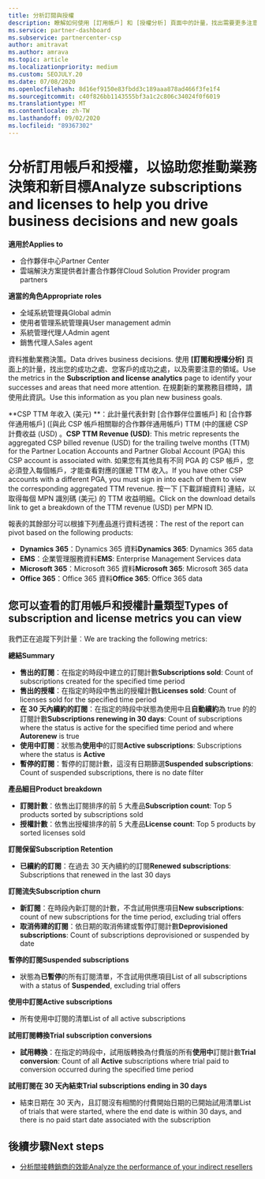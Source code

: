 ```yaml
---
title: 分析訂閱與授權
description: 瞭解如何使用 [訂用帳戶] 和 [授權分析] 頁面中的計量，找出需要更多注意的成功和區域。
ms.service: partner-dashboard
ms.subservice: partnercenter-csp
author: amitravat
ms.author: amrava
ms.topic: article
ms.localizationpriority: medium
ms.custom: SEOJULY.20
ms.date: 07/08/2020
ms.openlocfilehash: 8d16ef9150e83fbdd3c189aaa878ad466f3fe1f4
ms.sourcegitcommit: c40f826bb1143555bf3a1c2c806c34024f0f6019
ms.translationtype: MT
ms.contentlocale: zh-TW
ms.lasthandoff: 09/02/2020
ms.locfileid: "89367302"
---
```

# <a name="analyze-subscriptions-and-licenses-to-help-you-drive-business-decisions-and-new-goals"></a><span data-ttu-id="4b059-103">分析訂用帳戶和授權，以協助您推動業務決策和新目標</span><span class="sxs-lookup"><span data-stu-id="4b059-103">Analyze subscriptions and licenses to help you drive business decisions and new goals</span></span>

<span data-ttu-id="4b059-104">**適用於**</span><span class="sxs-lookup"><span data-stu-id="4b059-104">**Applies to**</span></span>

- <span data-ttu-id="4b059-105">合作夥伴中心</span><span class="sxs-lookup"><span data-stu-id="4b059-105">Partner Center</span></span>
- <span data-ttu-id="4b059-106">雲端解決方案提供者計畫合作夥伴</span><span class="sxs-lookup"><span data-stu-id="4b059-106">Cloud Solution Provider program partners</span></span>

<span data-ttu-id="4b059-107">**適當的角色**</span><span class="sxs-lookup"><span data-stu-id="4b059-107">**Appropriate roles**</span></span>

- <span data-ttu-id="4b059-108">全域系統管理員</span><span class="sxs-lookup"><span data-stu-id="4b059-108">Global admin</span></span>
- <span data-ttu-id="4b059-109">使用者管理系統管理員</span><span class="sxs-lookup"><span data-stu-id="4b059-109">User management admin</span></span>
- <span data-ttu-id="4b059-110">系統管理代理人</span><span class="sxs-lookup"><span data-stu-id="4b059-110">Admin agent</span></span>
- <span data-ttu-id="4b059-111">銷售代理人</span><span class="sxs-lookup"><span data-stu-id="4b059-111">Sales agent</span></span>

<span data-ttu-id="4b059-112">資料推動業務決策。</span><span class="sxs-lookup"><span data-stu-id="4b059-112">Data drives business decisions.</span></span> <span data-ttu-id="4b059-113">使用 **\[訂閱和授權分析\]** 頁面上的計量，找出您的成功之處、您客戶的成功之處，以及需要注意的領域。</span><span class="sxs-lookup"><span data-stu-id="4b059-113">Use the metrics in the **Subscription and license analytics** page to identify your successes and areas that need more attention.</span></span> <span data-ttu-id="4b059-114">在規劃新的業務務目標時，請使用此資訊。</span><span class="sxs-lookup"><span data-stu-id="4b059-114">Use this information as you plan new business goals.</span></span>

<span data-ttu-id="4b059-115">\*\*CSP TTM 年收入 (美元) \*\*：此計量代表針對 [合作夥伴位置帳戶] 和 [合作夥伴通用帳戶] ([與此 CSP 帳戶相關聯的合作夥伴通用帳戶) TTM (中的匯總 CSP 計費收益 (USD) 。</span><span class="sxs-lookup"><span data-stu-id="4b059-115">**CSP TTM Revenue (USD)**: This metric represents the aggregated CSP billed revenue (USD) for the trailing twelve months (TTM) for the Partner Location Accounts and Partner Global Account (PGA) this CSP account is associated with.</span></span> <span data-ttu-id="4b059-116">如果您有其他具有不同 PGA 的 CSP 帳戶，您必須登入每個帳戶，才能查看對應的匯總 TTM 收入。</span><span class="sxs-lookup"><span data-stu-id="4b059-116">If you have other CSP accounts with a different PGA, you must sign in into each of them to view the corresponding aggregated TTM revenue.</span></span>  <span data-ttu-id="4b059-117">按一下 [下載詳細資料] 連結，以取得每個 MPN 識別碼 (美元) 的 TTM 收益明細。</span><span class="sxs-lookup"><span data-stu-id="4b059-117">Click on the download details link to get a breakdown of the TTM revenue (USD) per MPN ID.</span></span>

<span data-ttu-id="4b059-118">報表的其餘部分可以根據下列產品進行資料透視：</span><span class="sxs-lookup"><span data-stu-id="4b059-118">The rest of the report can pivot based on the following products:</span></span>

 - <span data-ttu-id="4b059-119">**Dynamics 365**：Dynamics 365 資料</span><span class="sxs-lookup"><span data-stu-id="4b059-119">**Dynamics 365**: Dynamics 365 data</span></span>  
 - <span data-ttu-id="4b059-120">**EMS**：企業管理服務資料</span><span class="sxs-lookup"><span data-stu-id="4b059-120">**EMS**: Enterprise Management Services data</span></span>  
 - <span data-ttu-id="4b059-121">**Microsoft 365**：Microsoft 365 資料</span><span class="sxs-lookup"><span data-stu-id="4b059-121">**Microsoft 365**: Microsoft 365 data</span></span>  
 - <span data-ttu-id="4b059-122">**Office 365**：Office 365 資料</span><span class="sxs-lookup"><span data-stu-id="4b059-122">**Office 365**: Office 365 data</span></span>  


## <a name="types-of-subscription-and-license-metrics-you-can-view"></a><span data-ttu-id="4b059-123">您可以查看的訂用帳戶和授權計量類型</span><span class="sxs-lookup"><span data-stu-id="4b059-123">Types of subscription and license metrics you can view</span></span>

<span data-ttu-id="4b059-124">我們正在追蹤下列計量︰</span><span class="sxs-lookup"><span data-stu-id="4b059-124">We are tracking the following metrics:</span></span>

<span data-ttu-id="4b059-125">**總結**</span><span class="sxs-lookup"><span data-stu-id="4b059-125">**Summary**</span></span>  
 - <span data-ttu-id="4b059-126">**售出的訂閱**：在指定的時段中建立的訂閱計數</span><span class="sxs-lookup"><span data-stu-id="4b059-126">**Subscriptions sold**: Count of subscriptions created for the specified time period</span></span>  
 - <span data-ttu-id="4b059-127">**售出的授權**：在指定的時段中售出的授權計數</span><span class="sxs-lookup"><span data-stu-id="4b059-127">**Licenses sold**: Count of licenses sold for the specified time period</span></span>   
 - <span data-ttu-id="4b059-128">**在 30 天內續約的訂閱**：在指定的時段中狀態為使用中且**自動續約**為 true 的的訂閱計數</span><span class="sxs-lookup"><span data-stu-id="4b059-128">**Subscriptions renewing in 30 days**: Count of subscriptions where the status is active for the specified time period and where **Autorenew** is true</span></span>
 - <span data-ttu-id="4b059-129">**使用中訂閱**：狀態為**使用中**的訂閱</span><span class="sxs-lookup"><span data-stu-id="4b059-129">**Active subscriptions**: Subscriptions where the status is **Active**</span></span>  
 - <span data-ttu-id="4b059-130">**暫停的訂閱**：暫停的訂閱計數，這沒有日期篩選</span><span class="sxs-lookup"><span data-stu-id="4b059-130">**Suspended subscriptions**: Count of suspended subscriptions, there is no date filter</span></span>  

<span data-ttu-id="4b059-131">**產品細目**</span><span class="sxs-lookup"><span data-stu-id="4b059-131">**Product breakdown**</span></span>  
 - <span data-ttu-id="4b059-132">**訂閱計數**：依售出訂閱排序的前 5 大產品</span><span class="sxs-lookup"><span data-stu-id="4b059-132">**Subscription count**: Top 5 products sorted by subscriptions sold</span></span>  
 - <span data-ttu-id="4b059-133">**授權計數**：依售出授權排序的前 5 大產品</span><span class="sxs-lookup"><span data-stu-id="4b059-133">**License count**: Top 5 products by sorted licenses sold</span></span>

<span data-ttu-id="4b059-134">**訂閱保留**</span><span class="sxs-lookup"><span data-stu-id="4b059-134">**Subscription Retention**</span></span>
 - <span data-ttu-id="4b059-135">**已續約的訂閱**：在過去 30 天內續約的訂閱</span><span class="sxs-lookup"><span data-stu-id="4b059-135">**Renewed subscriptions**: Subscriptions that renewed in the last 30 days</span></span>  

<span data-ttu-id="4b059-136">**訂閱流失**</span><span class="sxs-lookup"><span data-stu-id="4b059-136">**Subscription churn**</span></span>  
 - <span data-ttu-id="4b059-137">**新訂閱**：在時段內新訂閱的計數，不含試用供應項目</span><span class="sxs-lookup"><span data-stu-id="4b059-137">**New subscriptions**: count of new subscriptions for the time period, excluding trial offers</span></span>  
 - <span data-ttu-id="4b059-138">**取消佈建的訂閱**：依日期的取消佈建或暫停訂閱計數</span><span class="sxs-lookup"><span data-stu-id="4b059-138">**Deprovisioned subscriptions**: Count of subscriptions deprovisioned or suspended by date</span></span>  

<span data-ttu-id="4b059-139">**暫停的訂閱**</span><span class="sxs-lookup"><span data-stu-id="4b059-139">**Suspended subscriptions**</span></span>  
 - <span data-ttu-id="4b059-140">狀態為**已暫停**的所有訂閱清單，不含試用供應項目</span><span class="sxs-lookup"><span data-stu-id="4b059-140">List of all subscriptions with a status of **Suspended**, excluding trial offers</span></span>  
  
<span data-ttu-id="4b059-141">**使用中訂閱**</span><span class="sxs-lookup"><span data-stu-id="4b059-141">**Active subscriptions**</span></span>
 - <span data-ttu-id="4b059-142">所有使用中訂閱的清單</span><span class="sxs-lookup"><span data-stu-id="4b059-142">List of all active subscriptions</span></span>  

<span data-ttu-id="4b059-143">**試用訂閱轉換**</span><span class="sxs-lookup"><span data-stu-id="4b059-143">**Trial subscription conversions**</span></span>  
 - <span data-ttu-id="4b059-144">**試用轉換**：在指定的時段中，試用版轉換為付費版的所有**使用中**訂閱計數</span><span class="sxs-lookup"><span data-stu-id="4b059-144">**Trial conversion**: Count of all **Active** subscriptions where trial paid to conversion occurred during the specified time period</span></span>  

<span data-ttu-id="4b059-145">**試用訂閱在 30 天內結束**</span><span class="sxs-lookup"><span data-stu-id="4b059-145">**Trial subscriptions ending in 30 days**</span></span>  
 - <span data-ttu-id="4b059-146">結束日期在 30 天內，且訂閱沒有相關的付費開始日期的已開始試用清單</span><span class="sxs-lookup"><span data-stu-id="4b059-146">List of trials that were started, where the end date is within 30 days, and there is no paid start date associated with the subscription</span></span>  

## <a name="next-steps"></a><span data-ttu-id="4b059-147">後續步驟</span><span class="sxs-lookup"><span data-stu-id="4b059-147">Next steps</span></span>

- [<span data-ttu-id="4b059-148">分析間接轉銷商的效能</span><span class="sxs-lookup"><span data-stu-id="4b059-148">Analyze the performance of your indirect resellers</span></span>](analyze-indirect-resellers.md)